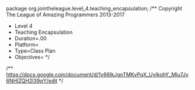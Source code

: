 package org.jointheleague.level_4.teaching_encapsulation;
/** Copyright The League of Amazing Programmers 2013-2017
 *    Level 4
 *    Teaching Encapsulation
 *    Duration=.00
 *    Platform=
 *    Type=Class Plan
 *    Objectives=
*/

/**
https://docs.google.com/document/d/1v66IkJgnTMKvPqX_UyIkohY_Mlu7Jy6NHIZQH2l39qY/edit
*/

